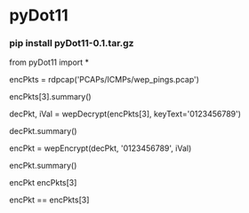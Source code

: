 # pyDot11

### pip install pyDot11-0.1.tar.gz

from pyDot11 import *

encPkts = rdpcap('PCAPs/ICMPs/wep_pings.pcap')

encPkts[3].summary()

decPkt, iVal = wepDecrypt(encPkts[3], keyText='0123456789')

decPkt.summary()

encPkt = wepEncrypt(decPkt, '0123456789', iVal)

encPkt.summary()

encPkt
encPkts[3]

encPkt == encPkts[3]




